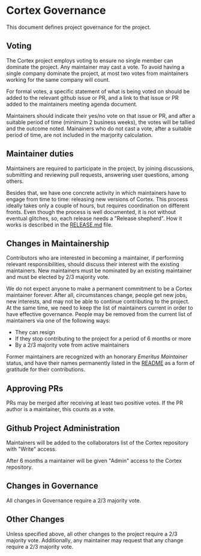 # Cortex Governance

This document defines project governance for the project.

## Voting

The Cortex project employs voting to ensure no single member can dominate the project. Any maintainer may cast a vote. To avoid having a single company dominate the project, at most two votes from maintainers working for the same company will count.

For formal votes, a specific statement of what is being voted on should be added to the relevant github issue or PR, and a link to that issue or PR added to the maintainers meeting agenda document.

Maintainers should indicate their yes/no vote on that issue or PR, and after a suitable period of time (minimum 2 business weeks), the votes will be tallied and the outcome noted. Mainainers who do not cast a vote, after a suitable period of time, are not included in the marjority calculation. 


## Maintainer duties

Maintainers are required to participate in the project, by joining discussions, submitting and reviewing pull requests, answering user questions, among others.

Besides that, we have one concrete activity in which maintainers have to engage from time to time: releasing new versions of Cortex. This process ideally takes only a couple of hours, but requires coordination on different fronts. Even though the process is well documented, it is not without eventual glitches, so, each release needs a "Release shepherd". How it works is described in the [RELEASE.md](https://github.com/cortexproject/cortex/blob/master/RELEASE.md) file.

## Changes in Maintainership

Contributors who are interested in becoming a maintainer, if performing relevant responsibilities, should discuss their interest with the existing maintainers. New maintainers must be nominated by an existing maintainer and must be elected by 2/3 majority vote.

We do not expect anyone to make a permanent commitment to be a Cortex maintainer forever. After all, circumstances change,
people get new jobs, new interests, and may not be able to continue contributing to the project. At the same time, we need
to keep the list of maintainers current in order to have effective governance. People may be removed from the current list
of maintainers via one of the following ways:
  * They can resign
  * If they stop contributing to the project for a period of 6 months or more
  * By a 2/3 majority vote from active maintainers

Former maintainers are recognized with an honorary _Emeritus Maintainer_ status, and have their names permanently
listed in the [README](https://github.com/cortexproject/cortex/blob/master/README.md) as a form of gratitude for their contributions.

## Approving PRs

PRs may be merged after receiving at least two positive votes. If the PR author is a maintainer, this counts as a vote.

## Github Project Administration

Maintainers will be added to the collaborators list of the Cortex repository with "Write" access.

After 6 months a maintainer will be given "Admin" access to the Cortex repository.

## Changes in Governance

All changes in Governance require a 2/3 majority vote.

## Other Changes

Unless specified above, all other changes to the project require a 2/3 majority vote.
Additionally, any maintainer may request that any change require a 2/3 majority vote.

